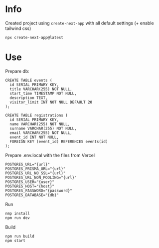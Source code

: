 # Info

Created project using `create-next-app` with all default settings (+ enable tailwind css)

    npx create-next-app@latest

# Use

Prepare db:
```
CREATE TABLE events (
  id SERIAL PRIMARY KEY,
  title VARCHAR(255) NOT NULL,
  start_time TIMESTAMP NOT NULL,
  description TEXT,
  visitor_limit INT NOT NULL DEFAULT 20
);

CREATE TABLE registrations (
  id SERIAL PRIMARY KEY,
  name VARCHAR(255) NOT NULL,
  surname VARCHAR(255) NOT NULL,
  email VARCHAR(255) NOT NULL,
  event_id INT NOT NULL,
  FOREIGN KEY (event_id) REFERENCES events(id)
);
```

Prepare .env.local with the files from Vercel
```
POSTGRES_URL="{url}"
POSTGRES_PRISMA_URL="{url}"
POSTGRES_URL_NO_SSL="{url}"
POSTGRES_URL_NON_POOLING="{url}"
POSTGRES_USER="{user}"
POSTGRES_HOST="{host}"
POSTGRES_PASSWORD="{password}"
POSTGRES_DATABASE="{db}"
```

Run

    nmp install
    npm run dev

Build

    npm run build
    npm start

